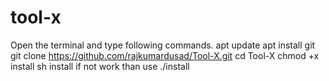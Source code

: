 # tool-x
Open the terminal and type following commands.  apt update  apt install git  git clone https://github.com/rajkumardusad/Tool-X.git  cd Tool-X  chmod +x install  sh install if not work than use ./install
